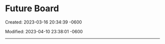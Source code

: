 # Future Board

Created: 2023-03-16 20:34:39 -0600

Modified: 2023-04-10 23:38:01 -0600

---

|    |
|-----|
